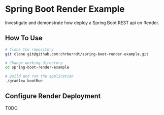 # Spring Boot Render Example

Investigate and demonstrate how deploy a Spring Boot REST api on Render.

## How To Use

```bash	
# Clone the repository
git clone git@github.com:chrberndt/spring-boot-render-example.git

# Change working directory
cd spring-boot-render-example

# Build and run the application
./gradlew bootRun
```

## Configure Render Deployment

TODO
